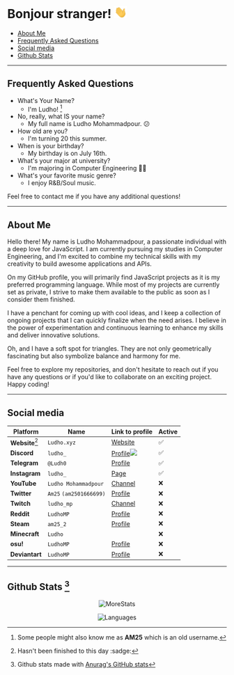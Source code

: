 <!--
Ah hello and welcome to my profile :)
You can do the same for your github profile by creating a repository with the name of your account.
-->
# Bonjour stranger! <img src="assets/Hand.gif" height="28px">
<!-- I'm not french btw -->

  - [About Me](#about-me)
  - [Frequently Asked Questions](#frequently-asked-questions)
  - [Social media](#social-media)
  - [Github Stats](#github-stats-2)

---
## Frequently Asked Questions

- What's Your Name?
  - I'm Ludho! [^1]
- No, really, what IS your name?
  - My full name is Ludho Mohammadpour. 😕
- How old are you?
   - I'm turning 20 this summer.
- When is your birthday?
  - My birthday is on July 16th.
- What's your major at university?
  - I'm majoring in Computer Engineering 👨‍💻
- What's your favorite music genre?
  - I enjoy R&B/Soul music.

Feel free to contact me if you have any additional questions!

---
## About Me

Hello there! My name is Ludho Mohammadpour, a passionate individual with a deep love for JavaScript. I am currently pursuing my studies in Computer Engineering, and I'm excited to combine my technical skills with my creativity to build awesome applications and APIs.

On my GitHub profile, you will primarily find JavaScript projects as it is my preferred programming language. While most of my projects are currently set as private, I strive to make them available to the public as soon as I consider them finished.

I have a penchant for coming up with cool ideas, and I keep a collection of ongoing projects that I can quickly finalize when the need arises. I believe in the power of experimentation and continuous learning to enhance my skills and deliver innovative solutions.

Oh, and I have a soft spot for triangles. They are not only geometrically fascinating but also symbolize balance and harmony for me.

Feel free to explore my repositories, and don't hesitate to reach out if you have any questions or if you'd like to collaborate on an exciting project. Happy coding!

---

## Social media

<div align="center">

Platform|Name|Link to profile|Active  
---|---|---|---  
**Website**[^3]|`Ludho.xyz`|[Website](https://ludho.xyz)|✅
**Discord**|`ludho_`|[Profile<img src="https://discord.c99.nl/widget/theme-4/538014645068234753.png" height="45px">](https://discord.com/users/538014645068234753) |✅
**Telegram**|`@Ludh0`|[Profile](https://t.me/Ludh0)|✅
**Instagram**|`ludho_`|[Page](https://instagram.com/ludho_)|✅
**YouTube**|`Ludho Mohammadpour`|[Channel](https://www.youtube.com/channel/UCuXZxz4Ej7IQnuU86RfpWOg)|❌
**Twitter**|`Am25` `(am2501666699)`|[Profile](https://twitter.com/am2501666699)|❌
**Twitch**|`ludho_mp`|[Channel](https://www.twitch.tv/ludho_mp)|❌
**Reddit**|`LudhoMP`|[Profile](https://www.reddit.com/user/LudhoMP)|❌
**Steam**|`am25_2`|[Profile](https://steamcommunity.com/id/Am25_2/)|❌
**Minecraft**|`Ludho`||❌
**osu!**|`LudhoMP`|[Profile](https://osu.ppy.sh/users/15257509)|❌
**Deviantart**|`LudhoMP`|[Profile](https://www.deviantart.com/ludhomp)|❌

</div>

---

## Github Stats [^2]
<div align="center">

![MoreStats](https://github-readme-streak-stats.herokuapp.com/?user=Luhdo&theme=gruvbox_duo&background=323540&hide_border=true&ring=5294E2&currStreakLabel=5294E2&sideNums=FFFFFF&currStreakNum=FFFFFF&sideLabels=5294E2&text_color=ffffff&count_private=true)

 ![Languages](https://github-readme-stats.vercel.app/api/top-langs/?username=Luhdo&layout=compact&langs_count=6&bg_color=323540&hide_border=true&text_color=ffffff)

</div>

[^1]: Some people might also know me as **AM25** which is an old username.
[^2]: Github stats made with [Anurag's GitHub stats](https://github.com/anuraghazra/github-readme-stats)
[^3]: Hasn't been finished to this day :sadge:
